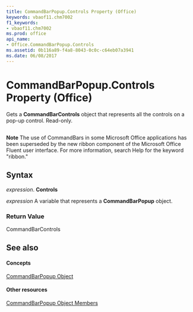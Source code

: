 ```yaml
---
title: CommandBarPopup.Controls Property (Office)
keywords: vbaof11.chm7002
f1_keywords:
- vbaof11.chm7002
ms.prod: office
api_name:
- Office.CommandBarPopup.Controls
ms.assetid: 0b116a89-f4a8-8043-0c0c-c64eb07a3941
ms.date: 06/08/2017
---
```



# CommandBarPopup.Controls Property (Office)

Gets a **CommandBarControls** object that represents all the controls on a pop-up control. Read-only.


## 


 **Note**  The use of CommandBars in some Microsoft Office applications has been superseded by the new ribbon component of the Microsoft Office Fluent user interface. For more information, search Help for the keyword "ribbon."


## Syntax

 _expression_. **Controls**

 _expression_ A variable that represents a **CommandBarPopup** object.


### Return Value

CommandBarControls


## See also


#### Concepts


[CommandBarPopup Object](commandbarpopup-object-office.md)
#### Other resources


[CommandBarPopup Object Members](commandbarpopup-members-office.md)

